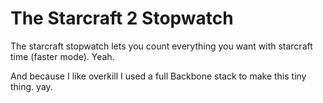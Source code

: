 The Starcraft 2 Stopwatch
============

The starcraft stopwatch lets you count everything you want with starcraft time (faster mode). Yeah.

And because I like overkill I used a full Backbone stack to make this tiny thing. yay.
